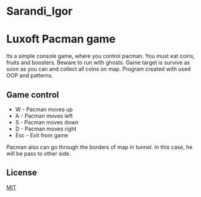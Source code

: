 # Sarandi_Igor
# Luxoft Pacman game
Its a simple console game, where you control pacman.
You must eat coins, fruits and boosters.
Beware to run with ghosts.
Game target is survive as soon as you can and collect all coins on map.
Program created with used OOP and patterns.

## Game control
* W - Pacman moves up
* A - Pacman moves left
* S - Pacman moves down
* D - Pacman moves right
* Esc - Exit from game

Pacman also can go through the borders of map in tunnel. 
In this case, he will be pass to other side.

## License
[MIT](https://choosealicense.com/licenses/mit/)
